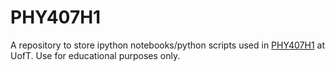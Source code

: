 # PHY407H1
A repository to store ipython notebooks/python scripts used in [PHY407H1](https://www.physics.utoronto.ca/students/undergraduate-courses/current/phy407h1) at UofT.
Use for educational purposes only. 
